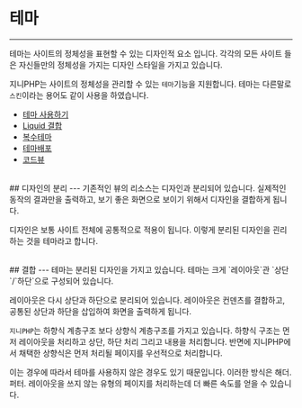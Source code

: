 # 테마
---
테마는 사이트의 정체성을 표현할 수 있는 디자인적 요소 입니다. 각각의 모든 사이트 들은 자신들만의 정체성을 가지는 디자인 스타일을 가지고 있습니다.

지니PHP는 사이트의 정체성을 관리할 수 있는 `테마`기능을 지원합니다. 테마는 다른말로 `스킨`이라는 용어도 같이 사용을 하였습니다. 

* [테마 사용하기](./theme/use)
* [Liquid 결합](./theme/Liquid)
* [복수테마](./theme/custom)
* [테마배포](./theme/deploy)
* [코드뷰](./theme/code)

<br>
## 디자인의 분리
---
기존적인 뷰의 리소스는 디자인과 분리되어 있습니다.  실제적인 동작의 결과만을 출력하고, 보기 좋은 화면으로 보이기 위해서 디자인을 결합하게 됩니다.

디자인은 보통 사이트 전체에 공통적으로 적용이 됩니다. 이렇게 분리된 디자인을 괸리하는 것을 테마라고 합니다.

<br>
## 결합
---
테마는 분리된 디자인을 가지고 있습니다. 테마는 크게 `레이아웃`관 `상단`/`하단`으로 구성되어 있습니다. 

레이아웃은 다시 상단과 하단으로 분리되어 있습니다.
레이아웃은 컨덴츠를 결합하고, 공통된 상단과 하단을 삽입하여 화면을 출력하게 됩니다.

`지니PHP`는 하향식 계층구조 보다 상향식 계층구조를 가지고 있습니다.
하향식 구조는 먼저 레이아웃을 처리하고 상단, 하단 처리 그리고 내용을 처리함니다.
반면에 지니PHP에서 채택한 상향식은 먼저 처리될 페이지를 우선적으로 처리합니다.

이는 경우에 따라서 테마를 사용하지 않은 경우도 있기 때문입니다.
이러한 방식은 해더. 퍼터. 레이아웃을 쓰지 않는 유형의 페이지를 처리하는데 더 빠른 속도를 얻을 수 있습니다.


